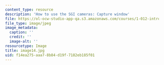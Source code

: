 ```yaml
---
content_type: resource
description: 'How to use the SGI cameras: Capture window'
file: https://ol-ocw-studio-app-qa.s3.amazonaws.com/courses/1-012-introduction-to-civil-engineering-design-spring-2002/f14ea275aaa78b84d19f7182eb185f01_image14.jpg
file_type: image/jpeg
image_metadata:
  caption: ''
  credit: ''
  image-alt: ''
resourcetype: Image
title: image14.jpg
uid: f14ea275-aaa7-8b84-d19f-7182eb185f01
---
```

